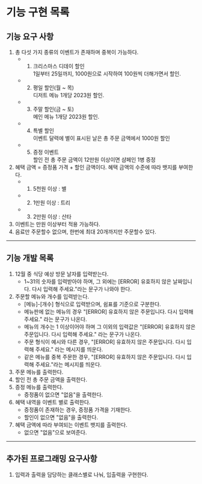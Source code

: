 기능 구현 목록
======
기능 요구 사항
---
1. 총 다섯 가지 종류의 이벤트가 존재하며 중복이 가능하다.
   * 1. 크리스마스 디데이 할인 <br>
        1일부터 25일까지, 1000원으로 시작하여 100원씩 더해가면서 할인.
   * 2. 평일 할인(월 ~ 목) <br>
        디저트 메뉴 1개당 2023원 할인.
   * 3. 주말 할인(금 ~ 토) <br>
        메인 메뉴 1개당 2023원 할인.
   * 4. 특별 할인 <br>
        이벤트 달력에 별이 표시된 날은 총 주문 금액에서 1000원 할인
   * 5. 증정 이벤트 <br>
        할인 전 총 주문 금액이 12만원 이상이면 샴페인 1병 증정
2. 혜택 금액 = 증정품 가격 + 할인 금액이다. 혜택 금액의 수준에 따라 뱃지를 부여한다.
   * 1. 5천원 이상 : 별
   * 2. 1만원 이상 : 트리
   * 3. 2만원 이상 : 산타
3. 이벤트는 만원 이상부터 적용 가능하다.
4. 음료만 주문할수 없으며, 한번에 최대 20개까지만 주문할수 있다.
 -------------------------------------------
기능 개발 목록
---
1. 12월 중 식당 예상 방문 날자를 입력받는다.
   * 1~31의 숫자를 입력받아야 하며, 그 외에는 [ERROR] 유효하지 않은 날짜입니다. 다시 입력해 주세요."라는 문구가 나와야 한다.
2. 주문할 메뉴와 개수를 입력받는다.
   * [메뉴]-[개수] 형식으로 입력받으며, 쉼표를 기준으로 구분한다.
   * 메뉴판에 없는 메뉴의 경우 "[ERROR] 유효하지 않은 주문입니다. 다시 입력해 주세요." 라는 문구가 나온다.
   * 메뉴의 개수는 1 이상이어야 하며 그 이외의 입력값은 "[ERROR] 유효하지 않은 주문입니다. 다시 입력해 주세요." 라는 문구가 나온다.
   * 주문 형식이 예시와 다른 경우,  "[ERROR] 유효하지 않은 주문입니다. 다시 입력해 주세요." 라는 메시지를 띄운다.
   * 같은 메뉴를 중복 주문한 경우,  "[ERROR] 유효하지 않은 주문입니다. 다시 입력해 주세요."라는 메시지를 띄운다.
3. 주문 메뉴를 출력한다.
4. 할인 전 총 주문 금액을 출력한다.
5. 증정 메뉴를 출력한다.
   * 증정품이 없으면 "없음"을 출력한다.
6. 혜택 내역을 이벤트 별로 출력한다.
   * 증정품이 존재하는 경우, 증정품 가격을 기재한다.
   * 할인이 없으면 "없음"을 출력한다.
7. 혜택 금액에 따라 부여되는 이벤트 뱃지를 출력한다.
   * 없으면 "없음"으로 보여준다.

------------------------------------------------
추가된 프로그래밍 요구사항
----
1. 입력과 출력을 담당하는 클래스별로 나눠, 입출력을 구현한다.